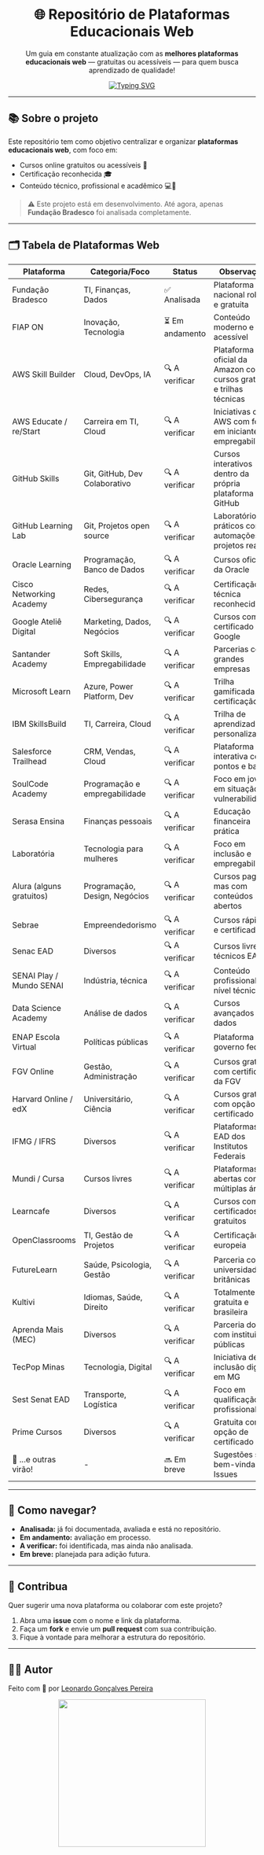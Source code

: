 <h1 align="center">🌐 Repositório de Plataformas Educacionais Web</h1>

<p align="center">
  Um guia em constante atualização com as <strong>melhores plataformas educacionais web</strong> — gratuitas ou acessíveis — para quem busca aprendizado de qualidade!
</p>

<p align="center">
  <a href="https://git.io/typing-svg">
    <img src="https://readme-typing-svg.herokuapp.com?font=Fira+Code&size=20&pause=1000&color=F90707&center=true&vCenter=true&multiline=true&width=700&height=100&lines=Este+reposit%C3%B3rio+est%C3%A1+em+constante+evolu%C3%A7%C3%A3o!;Novas+plataformas+educacionais+web+em+breve...;Acompanhe+e+contribua+com+sugest%C3%B5es+%F0%9F%93%AC" alt="Typing SVG" />
  </a>
</p>

---

## 📚 Sobre o projeto

Este repositório tem como objetivo centralizar e organizar **plataformas educacionais web**, com foco em:

- Cursos online gratuitos ou acessíveis 💸  
- Certificação reconhecida 🎓  
- Conteúdo técnico, profissional e acadêmico 💻📖  

> ⚠️ Este projeto está em desenvolvimento. Até agora, apenas **Fundação Bradesco** foi analisada completamente.

---

## 🗂️ Tabela de Plataformas Web

| Plataforma                 | Categoria/Foco             | Status         | Observações                                    |
|----------------------------|-----------------------------|----------------|-----------------------------------------------|
| Fundação Bradesco          | TI, Finanças, Dados       | ✅ Analisada    | Plataforma nacional robusta e gratuita         |
| FIAP ON                    | Inovação, Tecnologia        | ⏳ Em andamento| Conteúdo moderno e acessível                   |
| AWS Skill Builder          | Cloud, DevOps, IA           | 🔍 A verificar | Plataforma oficial da Amazon com cursos gratuitos e trilhas técnicas |
| AWS Educate / re/Start     | Carreira em TI, Cloud       | 🔍 A verificar | Iniciativas da AWS com foco em iniciantes e empregabilidade |
| GitHub Skills              | Git, GitHub, Dev Colaborativo| 🔍 A verificar | Cursos interativos dentro da própria plataforma GitHub |
| GitHub Learning Lab        | Git, Projetos open source   | 🔍 A verificar | Laboratórios práticos com automações e projetos reais |
| Oracle Learning            | Programação, Banco de Dados | 🔍 A verificar | Cursos oficiais da Oracle                     |
| Cisco Networking Academy   | Redes, Cibersegurança       | 🔍 A verificar | Certificação técnica reconhecida               |
| Google Ateliê Digital      | Marketing, Dados, Negócios  | 🔍 A verificar | Cursos com certificado do Google               |
| Santander Academy          | Soft Skills, Empregabilidade| 🔍 A verificar | Parcerias com grandes empresas                 |
| Microsoft Learn            | Azure, Power Platform, Dev  | 🔍 A verificar | Trilha gamificada com certificação             |
| IBM SkillsBuild            | TI, Carreira, Cloud         | 🔍 A verificar | Trilha de aprendizado personalizada            |
| Salesforce Trailhead       | CRM, Vendas, Cloud          | 🔍 A verificar | Plataforma interativa com pontos e badges      |
| SoulCode Academy           | Programação e empregabilidade| 🔍 A verificar| Foco em jovens em situação de vulnerabilidade  |
| Serasa Ensina              | Finanças pessoais           | 🔍 A verificar | Educação financeira prática                    |
| Laboratória                | Tecnologia para mulheres    | 🔍 A verificar | Foco em inclusão e empregabilidade             |
| Alura (alguns gratuitos)   | Programação, Design, Negócios| 🔍 A verificar | Cursos pagos, mas com conteúdos abertos        |
| Sebrae                     | Empreendedorismo            | 🔍 A verificar | Cursos rápidos e certificados                  |
| Senac EAD                  | Diversos                    | 🔍 A verificar | Cursos livres e técnicos EAD                   |
| SENAI Play / Mundo SENAI   | Indústria, técnica          | 🔍 A verificar | Conteúdo profissional de nível técnico         |
| Data Science Academy       | Análise de dados            | 🔍 A verificar | Cursos avançados em dados                      |
| ENAP Escola Virtual        | Políticas públicas          | 🔍 A verificar | Plataforma do governo federal                  |
| FGV Online                 | Gestão, Administração       | 🔍 A verificar | Cursos gratuitos com certificado da FGV        |
| Harvard Online / edX       | Universitário, Ciência      | 🔍 A verificar | Cursos gratuitos com opção de certificado      |
| IFMG / IFRS                | Diversos                    | 🔍 A verificar | Plataformas EAD dos Institutos Federais        |
| Mundi / Cursa              | Cursos livres               | 🔍 A verificar | Plataformas abertas com múltiplas áreas        |
| Learncafe                  | Diversos                    | 🔍 A verificar | Cursos com certificados gratuitos              |
| OpenClassrooms             | TI, Gestão de Projetos      | 🔍 A verificar | Certificação europeia                          |
| FutureLearn                | Saúde, Psicologia, Gestão   | 🔍 A verificar | Parceria com universidades britânicas          |
| Kultivi                    | Idiomas, Saúde, Direito     | 🔍 A verificar | Totalmente gratuita e brasileira               |
| Aprenda Mais (MEC)         | Diversos                    | 🔍 A verificar | Parceria do MEC com instituições públicas      |
| TecPop Minas               | Tecnologia, Digital         | 🔍 A verificar | Iniciativa de inclusão digital em MG           |
| Sest Senat EAD             | Transporte, Logística       | 🔍 A verificar | Foco em qualificação profissional              |
| Prime Cursos               | Diversos                    | 🔍 A verificar | Gratuita com opção de certificado pago         |
| 📌 ...e outras virão!      | -                           | 🔜 Em breve    | Sugestões são bem-vindas via Issues            |

---

## 🧭 Como navegar?

- **Analisada:** já foi documentada, avaliada e está no repositório.
- **Em andamento:** avaliação em processo.
- **A verificar:** foi identificada, mas ainda não analisada.
- **Em breve:** planejada para adição futura.

---

## 🤝 Contribua

Quer sugerir uma nova plataforma ou colaborar com este projeto?

1. Abra uma **issue** com o nome e link da plataforma.  
2. Faça um **fork** e envie um **pull request** com sua contribuição.  
3. Fique à vontade para melhorar a estrutura do repositório.

---

## 🧑‍💻 Autor

Feito com 💙 por [Leonardo Gonçalves Pereira](https://github.com/LeoPereirasp)

<p align="center">
  <img src="https://user-images.githubusercontent.com/674621/151686698-b618c3ff-ef9b-4c68-b2c5-0eb3d9cb5b1c.gif" width="300"/>
</p>
